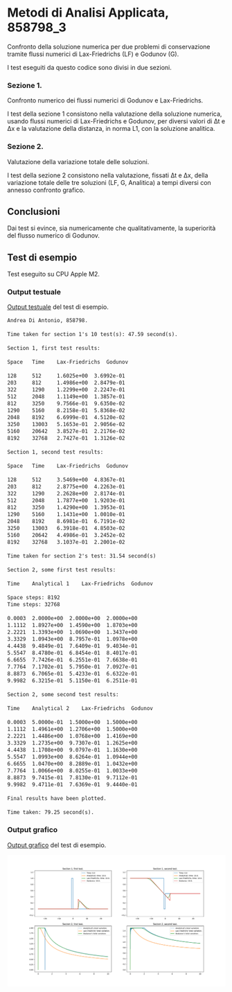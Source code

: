 # Metodi di Analisi Applicata, 858798_3

Confronto della soluzione numerica per due problemi di conservazione tramite flussi
numerici di Lax-Friedrichs (LF) e Godunov (G).

I test eseguiti da questo codice sono divisi in due sezioni.

### Sezione 1.

Confronto numerico dei flussi numerici di Godunov e Lax-Friedrichs.

I test della sezione 1 consistono nella valutazione della soluzione numerica,
usando flussi numerici di Lax-Friedrichs e Godunov, per diversi valori di 
∆t e ∆x e la valutazione della distanza, in norma L1, con la soluzione analitica.

### Sezione 2.

Valutazione della variazione totale delle soluzioni.

I test della sezione 2 consistono nella valutazione, fissati ∆t e ∆x, della
variazione totale delle tre soluzioni (LF, G, Analitica) a tempi diversi con
annesso confronto grafico.

## Conclusioni

Dai test si evince, sia numericamente che qualitativamente, la superiorità del flusso numerico di Godunov.

## Test di esempio

Test eseguito su CPU Apple M2.

### Output testuale

[Output testuale](./858798_3_output.txt) del test di esempio.

```
Andrea Di Antonio, 858798.

Time taken for section 1's 10 test(s): 47.59 second(s).

Section 1, first test results:

Space	Time	Lax-Friedrichs	Godunov

128		512		1.6025e+00	3.6992e-01
203		812		1.4986e+00	2.8479e-01
322		1290	1.2299e+00	2.2247e-01
512		2048	1.1149e+00	1.3857e-01
812		3250	9.7566e-01	9.6350e-02
1290	5160	8.2158e-01	5.8368e-02
2048	8192	6.6999e-01	4.5120e-02
3250	13003	5.1653e-01	2.9056e-02
5160	20642	3.8527e-01	2.2176e-02
8192	32768	2.7427e-01	1.3126e-02

Section 1, second test results:

Space	Time	Lax-Friedrichs	Godunov

128		512		3.5469e+00	4.8367e-01
203		812		2.8775e+00	4.2263e-01
322		1290	2.2628e+00	2.8174e-01
512		2048	1.7877e+00	1.9203e-01
812		3250	1.4290e+00	1.3953e-01
1290	5160	1.1431e+00	1.0010e-01
2048	8192	8.6981e-01	6.7191e-02
3250	13003	6.3918e-01	4.8503e-02
5160	20642	4.4986e-01	3.2452e-02
8192	32768	3.1037e-01	2.2001e-02

Time taken for section 2's test: 31.54 second(s)

Section 2, some first test results:

Time	Analytical 1	Lax-Friedrichs	Godunov

Space steps: 8192
Time steps: 32768

0.0003	2.0000e+00	2.0000e+00	2.0000e+00
1.1112	1.8927e+00	1.4590e+00	1.8703e+00
2.2221	1.3393e+00	1.0690e+00	1.3437e+00
3.3329	1.0943e+00	8.7957e-01	1.0978e+00
4.4438	9.4849e-01	7.6409e-01	9.4034e-01
5.5547	8.4780e-01	6.8454e-01	8.4017e-01
6.6655	7.7426e-01	6.2551e-01	7.6638e-01
7.7764	7.1702e-01	5.7950e-01	7.0927e-01
8.8873	6.7065e-01	5.4233e-01	6.6322e-01
9.9982	6.3215e-01	5.1150e-01	6.2511e-01

Section 2, some second test results:

Time	Analytical 2	Lax-Friedrichs	Godunov

0.0003	5.0000e-01	1.5000e+00	1.5000e+00
1.1112	1.4961e+00	1.2706e+00	1.5000e+00
2.2221	1.4486e+00	1.0768e+00	1.4169e+00
3.3329	1.2735e+00	9.7307e-01	1.2625e+00
4.4438	1.1708e+00	9.0797e-01	1.1630e+00
5.5547	1.0993e+00	8.6264e-01	1.0944e+00
6.6655	1.0470e+00	8.2889e-01	1.0432e+00
7.7764	1.0066e+00	8.0255e-01	1.0033e+00
8.8873	9.7415e-01	7.8130e-01	9.7112e-01
9.9982	9.4711e-01	7.6369e-01	9.4440e-01

Final results have been plotted.

Time taken: 79.25 second(s).

```

### Output grafico

[Output grafico](./858798_3_image.png) del test di esempio.

![Test result](./858798_3_image.png)